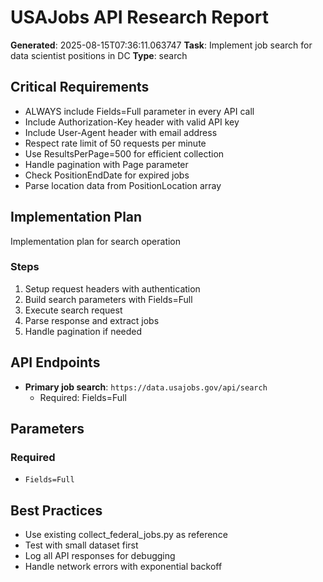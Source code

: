 # USAJobs API Research Report

**Generated**: 2025-08-15T07:36:11.063747
**Task**: Implement job search for data scientist positions in DC
**Type**: search

## Critical Requirements
- ALWAYS include Fields=Full parameter in every API call
- Include Authorization-Key header with valid API key
- Include User-Agent header with email address
- Respect rate limit of 50 requests per minute
- Use ResultsPerPage=500 for efficient collection
- Handle pagination with Page parameter
- Check PositionEndDate for expired jobs
- Parse location data from PositionLocation array

## Implementation Plan
Implementation plan for search operation

### Steps
1. Setup request headers with authentication
2. Build search parameters with Fields=Full
3. Execute search request
4. Parse response and extract jobs
5. Handle pagination if needed

## API Endpoints
- **Primary job search**: `https://data.usajobs.gov/api/search`
  - Required: Fields=Full

## Parameters
### Required
- `Fields=Full`

## Best Practices
- Use existing collect_federal_jobs.py as reference
- Test with small dataset first
- Log all API responses for debugging
- Handle network errors with exponential backoff
